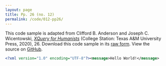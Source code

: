 ```yaml
---
layout: page
title: Pp. 26 (no. 12)
permalink: /code/012-pp26/
---
```


This code sample is adapted from Clifford B. Anderson and Joseph C. Wicentowski, 
[_XQuery for Humanists_](/) (College Station: Texas A&M University Press, 2020), 26. 
Download this code sample in its [raw form](/code/012-pp26/012-pp26.xml).
View the source on [GitHub](https://github.com/coding4humanists/xquery4humanists/blob/master/code/012-pp26/012-pp26.xml).

```xml
<?xml version="1.0" encoding="UTF-8"?><message>Hello World!</message>
```  
